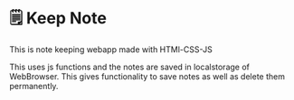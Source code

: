 # 🗒 Keep Note

This is note keeping webapp made with HTMl-CSS-JS

This uses js functions and the notes are saved in localstorage of WebBrowser.
This gives functionality to save notes as well as delete them permanently.
